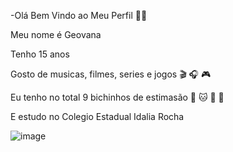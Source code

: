 -Olá Bem Vindo ao Meu Perfil 🍕🍰 

Meu nome é Geovana

Tenho 15 anos

Gosto de musicas, filmes, series e jogos 🎬 🎧 🎮

Eu tenho no total 9 bichinhos de estimasão 🐶 🐱 🐰 🐥

E estudo no Colegio Estadual Idalia Rocha

![image](https://github.com/gilindinha/gilindinha/assets/142936750/769fc7ed-93fa-4285-a238-c4b6743368a5)
